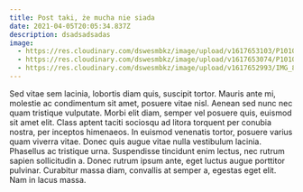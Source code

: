 ```yaml
---
title: Post taki, że mucha nie siada
date: 2021-04-05T20:05:34.837Z
description: dsadsadsadas
image:
  - https://res.cloudinary.com/dswesmbkz/image/upload/v1617653103/P1010199_su2s53.jpg
  - https://res.cloudinary.com/dswesmbkz/image/upload/v1617653074/P1010214_pl8pwm.jpg
  - https://res.cloudinary.com/dswesmbkz/image/upload/v1617652993/IMG_8249_klgut4.jpg
---
```

Sed vitae sem lacinia, lobortis diam quis, suscipit tortor. Mauris ante mi, molestie ac condimentum sit amet, posuere vitae nisl. Aenean sed nunc nec quam tristique vulputate. Morbi elit diam, semper vel posuere quis, euismod sit amet elit. Class aptent taciti sociosqu ad litora torquent per conubia nostra, per inceptos himenaeos. In euismod venenatis tortor, posuere varius quam viverra vitae. Donec quis augue vitae nulla vestibulum lacinia. Phasellus ac tristique urna. Suspendisse tincidunt enim lectus, nec rutrum sapien sollicitudin a. Donec rutrum ipsum ante, eget luctus augue porttitor pulvinar. Curabitur massa diam, convallis at semper a, egestas eget elit. Nam in lacus massa.
